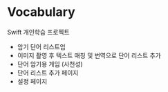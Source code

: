 # Vocabulary
Swift 개인학습 프로젝트
<br>
 - 암기 단어 리스트업
 - 이미지 촬영 후 텍스트 매칭 및 번역으로 단어 리스트 추가
 - 단어 암기용 게임 (사천성)
 - 단어 리스트 추가 페이지
 - 설정 페이지
